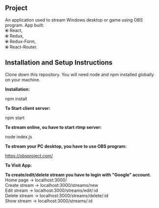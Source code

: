 <h2>Project</h2>
    An application used to stream Windows desktop or game using OBS program. App built: <br>
        &#10687; React, <br>
        &#10687; Redux, <br>
        &#10687; Redux-Form, <br>
        &#10687; React-Router.


<h2>Installation and Setup Instructions</h2>

  Clone down this repository. You will need node and npm installed globally on your machine.

<b>Installation:</b>

  npm install

<b>To Start client server: </b>

  npm start
  
<b>To stream online, ou have to start rtmp server: </b>

  node index.js
  
<b>To stream your PC desktop, you have to use OBS program:  </b>

  https://obsproject.com/

<b>To Visit App:</b>

  <b>To create/edit/delete stream you have to login with "Google" account.</b>
  <br>
  Home page -> localhost:3000/<br>
  Create stream -> localhost:3000/streams/new<br>
  Edit stream -> localhost:3000/streams/edit/:id<br>
  Delete stream -> localhost:3000/streams/delete/:id<br>
  Show stream -> localhost:3000/streams/:id<br>
  
  
